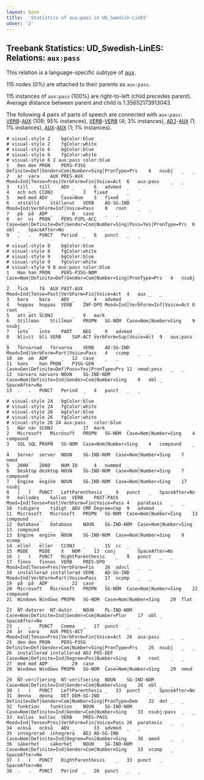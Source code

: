 ```yaml
---
layout: base
title:  'Statistics of aux:pass in UD_Swedish-LinES'
udver: '2'
---
```


## Treebank Statistics: UD_Swedish-LinES: Relations: `aux:pass`

This relation is a language-specific subtype of <tt><a href="sv_lines-dep-aux.html">aux</a></tt>.

115 nodes (0%) are attached to their parents as `aux:pass`.

115 instances of `aux:pass` (100%) are right-to-left (child precedes parent).
Average distance between parent and child is 1.35652173913043.

The following 4 pairs of parts of speech are connected with `aux:pass`: <tt><a href="sv_lines-pos-VERB.html">VERB</a></tt>-<tt><a href="sv_lines-pos-AUX.html">AUX</a></tt> (109; 95% instances), <tt><a href="sv_lines-pos-VERB.html">VERB</a></tt>-<tt><a href="sv_lines-pos-VERB.html">VERB</a></tt> (4; 3% instances), <tt><a href="sv_lines-pos-ADJ.html">ADJ</a></tt>-<tt><a href="sv_lines-pos-AUX.html">AUX</a></tt> (1; 1% instances), <tt><a href="sv_lines-pos-AUX.html">AUX</a></tt>-<tt><a href="sv_lines-pos-AUX.html">AUX</a></tt> (1; 1% instances).


~~~ conllu
# visual-style 2	bgColor:blue
# visual-style 2	fgColor:white
# visual-style 6	bgColor:blue
# visual-style 6	fgColor:white
# visual-style 6 2 aux:pass	color:blue
1	Den	den	PRON	PERS-P3SG	Definite=Def|Gender=Com|Number=Sing|PronType=Prs	6	nsubj	_	_
2	är	vara	AUX	PRES-AUX	Mood=Ind|Tense=Pres|VerbForm=Fin|Voice=Act	6	aux:pass	_	_
3	till	till	ADV	_	_	6	advmod	_	_
4	och	och	CCONJ	_	_	3	fixed	_	_
5	med	med	ADV	_	Case=Nom	3	fixed	_	_
6	utställd	ställa+ut	VERB	AD-SG-IND	Mood=Ind|VerbForm=Inf|Voice=Pass	0	root	_	_
7	på	på	ADP	_	_	8	case	_	_
8	er	ni	PRON	PERS-P2PL-ACC	Case=Gen|Definite=Def|Gender=Com|Number=Sing|Poss=Yes|PronType=Prs	6	obl	_	SpaceAfter=No
9	.	.	PUNCT	Period	_	6	punct	_	_

~~~


~~~ conllu
# visual-style 8	bgColor:blue
# visual-style 8	fgColor:white
# visual-style 9	bgColor:blue
# visual-style 9	fgColor:white
# visual-style 9 8 aux:pass	color:blue
1	Han	han	PRON	PERS-P3SG-NOM	Case=Nom|Definite=Def|Gender=Com|Number=Sing|PronType=Prs	4	nsubj	_	_
2	fick	få	AUX	PAST-AUX	Mood=Ind|Tense=Past|VerbForm=Fin|Voice=Act	4	aux	_	_
3	bara	bara	ADV	_	_	4	advmod	_	_
4	hoppas	hoppas	VERB	INF-DPO	Mood=Ind|VerbForm=Inf|Voice=Act	0	root	_	_
5	att	att	SCONJ	_	_	9	mark	_	_
6	Stillman	Stillman	PROPN	SG-NOM	Case=Nom|Number=Sing	9	nsubj	_	_
7	inte	inte	PART	NEG	_	9	advmod	_	_
8	blivit	bli	VERB	SUP-ACT	VerbForm=Sup|Voice=Act	9	aux:pass	_	_
9	förvarnad	förvarna	VERB	AD-SG-IND	Mood=Ind|VerbForm=Part|Voice=Pass	4	ccomp	_	_
10	om	om	ADP	_	_	12	case	_	_
11	hans	han	PRON	P3SG-GEN	Case=Gen|Definite=Def|Poss=Yes|PronType=Prs	12	nmod:poss	_	_
12	närvaro	närvaro	NOUN	SG-IND-NOM	Case=Nom|Definite=Ind|Gender=Com|Number=Sing	9	obl	_	SpaceAfter=No
13	.	.	PUNCT	Period	_	4	punct	_	_

~~~


~~~ conllu
# visual-style 24	bgColor:blue
# visual-style 24	fgColor:white
# visual-style 26	bgColor:blue
# visual-style 26	fgColor:white
# visual-style 26 24 aux:pass	color:blue
1	När	när	SCONJ	_	_	17	mark	_	_
2	Microsoft	Microsoft	PROPN	SG-NOM	Case=Nom|Number=Sing	4	compound	_	_
3	SQL	SQL	PROPN	SG-NOM	Case=Nom|Number=Sing	4	compound	_	_
4	Server	server	NOUN	SG-IND-NOM	Case=Nom|Number=Sing	7	nmod	_	_
5	2000	2000	NUM	ID	_	4	nummod	_	_
6	Desktop	desktop	NOUN	SG-IND-NOM	Case=Nom|Number=Sing	7	compound	_	_
7	Engine	engine	NOUN	SG-IND-NOM	Case=Nom|Number=Sing	17	nsubj	_	_
8	(	(	PUNCT	LeftParenthesis	_	9	punct	_	SpaceAfter=No
9	kallades	kallas	VERB	PAST-PASS	Mood=Ind|Tense=Past|VerbForm=Fin|Voice=Pass	4	parataxis	_	_
10	tidigare	tidigt	ADV	CMP	Degree=Cmp	9	advmod	_	_
11	Microsoft	Microsoft	PROPN	SG-NOM	Case=Nom|Number=Sing	13	compound	_	_
12	Database	database	NOUN	SG-IND-NOM	Case=Nom|Number=Sing	13	compound	_	_
13	Engine	engine	NOUN	SG-IND-NOM	Case=Nom|Number=Sing	9	xcomp	_	_
14	eller	eller	CCONJ	_	_	15	cc	_	_
15	MSDE	MSDE	X	NOM	_	13	conj	_	SpaceAfter=No
16	)	)	PUNCT	RightParenthesis	_	9	punct	_	_
17	finns	finnas	VERB	PRES-DPO	Mood=Ind|Tense=Pres|VerbForm=Fin	26	advcl	_	_
18	installerad	installerad	VERB	AD-SG-IND	Mood=Ind|VerbForm=Part|Voice=Pass	17	xcomp	_	_
19	på	på	ADP	_	_	22	case	_	_
20	Microsoft	Microsoft	PROPN	SG-NOM	Case=Nom|Number=Sing	22	compound	_	_
21	Windows	Windows	PROPN	SG-NOM	Case=Nom|Number=Sing	20	flat	_	_
22	NT-datorer	NT-dator	NOUN	PL-IND-NOM	Case=Nom|Definite=Ind|Gender=Com|Number=Plur	17	obl	_	SpaceAfter=No
23	,	,	PUNCT	Comma	_	17	punct	_	_
24	är	vara	AUX	PRES-ACT	Mood=Ind|Tense=Pres|VerbForm=Fin|Voice=Act	26	aux:pass	_	_
25	den	den	PRON	PERS-P3SG	Definite=Def|Gender=Com|Number=Sing|PronType=Prs	26	nsubj	_	_
26	installerad	installerad	ADJ	POS-DEF	Case=Nom|Definite=Ind|Degree=Pos|Number=Sing	0	root	_	_
27	med	med	ADP	_	_	29	case	_	_
28	Windows	Windows	PROPN	SG-NOM	Case=Nom|Number=Sing	29	nmod	_	_
29	NT-verifiering	NT-verifiering	NOUN	SG-IND-NOM	Case=Nom|Definite=Ind|Gender=Com|Number=Sing	26	obl	_	_
30	(	(	PUNCT	LeftParenthesis	_	33	punct	_	SpaceAfter=No
31	denna	denna	DET	DEM-SG-IND	Definite=Def|Gender=Com|Number=Sing|PronType=Dem	32	det	_	_
32	funktion	funktion	NOUN	SG-IND-NOM	Case=Nom|Definite=Ind|Gender=Com|Number=Sing	33	nsubj:pass	_	_
33	kallas	kallas	VERB	PRES-PASS	Mood=Ind|Tense=Pres|VerbForm=Fin|Voice=Pass	26	parataxis	_	_
34	också	också	ADV	_	_	33	advmod	_	_
35	integrerad	integrera	ADJ	AD-SG-IND	Case=Nom|Definite=Ind|Degree=Pos|Number=Sing	36	amod	_	_
36	säkerhet	säkerhet	NOUN	SG-IND-NOM	Case=Nom|Definite=Ind|Gender=Com|Number=Sing	33	xcomp	_	SpaceAfter=No
37	)	)	PUNCT	RightParenthesis	_	33	punct	_	SpaceAfter=No
38	.	.	PUNCT	Period	_	26	punct	_	_

~~~


